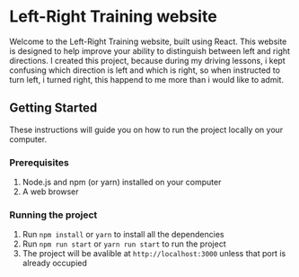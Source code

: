 # Left-Right Training website

Welcome to the Left-Right Training website, built using React. This website is designed to help improve your ability to distinguish between left and right directions. I created this project, because during my driving lessons, i kept confusing which direction is left and which is right, so when instructed to turn left, i turned right, this happend to me more than i would like to admit.
## Getting Started

These instructions will guide you on how to run the project locally on your computer.
### Prerequisites

1. Node.js and npm (or yarn) installed on your computer
2. A web browser
### Running the project

1. Run `npm install` or `yarn` to install all the dependencies
2. Run `npm run start` or `yarn run start` to run the project
3. The project will be avalible at `http://localhost:3000` unless that port is already occupied
